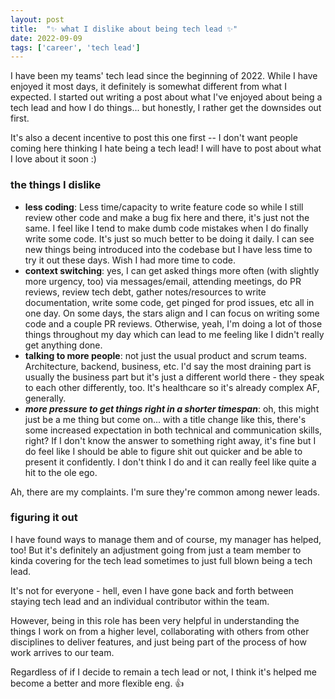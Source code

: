 ```yaml
---
layout: post
title:  "✨ what I dislike about being tech lead ✨"
date: 2022-09-09
tags: ['career', 'tech lead']
---
```


I have been my teams' tech lead since the beginning of 2022. While I have enjoyed it most days, it definitely is somewhat different from what I expected. I started out writing a post about what I've enjoyed about being a tech lead and how I do things... but honestly, I rather get the downsides out first. 

It's also a decent incentive to post this one first -- I don't want people coming here thinking I hate being a tech lead! I will have to post about what I love about it soon :)

### the things I dislike

- **less coding**: Less time/capacity to write feature code so while I still review other code and make a bug fix here and there, it's just not the same. I feel like I tend to make dumb code mistakes when I do finally write some code. It's just so much better to be doing it daily. I can see new things being introduced into the codebase but I have less time to try it out these days. Wish I had more time to code.
- **context switching**: yes, I can get asked things more often (with slightly more urgency, too) via messages/email, attending meetings, do PR reviews, review tech debt, gather notes/resources to write documentation, write some code, get pinged for prod issues, etc all in one day. On some days, the stars align and I can focus on writing some code and a couple PR reviews. Otherwise, yeah, I'm doing a lot of those things throughout my day which can lead to me feeling like I didn't really get anything done. 
- **talking to more people**: not just the usual product and scrum teams. Architecture, backend, business, etc. I'd say the most draining part is usually the business part but it's just a different world there - they speak to each other differently, too. It's healthcare so it's already complex AF, generally.
- **_more pressure to get things right in a shorter timespan_**: oh, this might just be a me thing but come on... with a title change like this, there's some increased expectation in both technical and communication skills, right? If I don't know the answer to something right away, it's fine but I do feel like I should be able to figure shit out quicker and be able to present it confidently. I don't think I do and it can really feel like quite a hit to the ole ego.

Ah, there are my complaints. I'm sure they're common among newer leads.

### figuring it out

I have found ways to manage them and of course, my manager has helped, too! But it's definitely an adjustment going from just a team member to kinda covering for the tech lead sometimes to just full blown being a tech lead. 

It's not for everyone - hell, even I have gone back and forth between staying tech lead and an individual contributor within the team. 

However, being in this role has been very helpful in understanding the things I work on from a higher level, collaborating with others from other disciplines to deliver features, and just being part of the process of how work arrives to our team. 

Regardless of if I decide to remain a tech lead or not, I think it's helped me become a better and more flexible eng. 👍